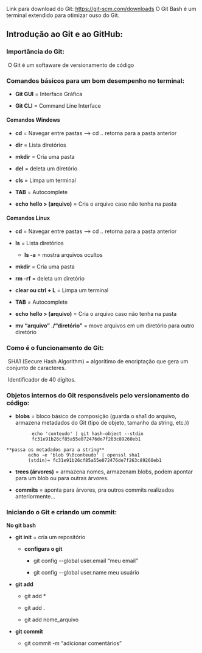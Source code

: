 Link para download do Git: https://git-scm.com/downloads
O Git Bash é um terminal extendido para otimizar ouso do Git.

## Introdução ao Git e ao GitHub:

### Importância do Git:

​	O Git é um softaware de versionamento de código

### Comandos básicos para um bom desempenho no terminal:

- **Git GUI** = Interface Gráfica

- **Git CLI** = Command Line Interface

#### Comandos Windows

- **cd** = Navegar entre pastas --> cd .. retorna para a pasta anterior

- **dir** = Lista diretórios

- **mkdir** = Cria uma pasta

- **del** = deleta um diretório

- **cls** = Limpa um terminal

- **TAB** = Autocomplete

- **echo hello > (arquivo)** = Cria o arquivo caso não tenha na pasta

#### Comandos Linux

- **cd** = Navegar entre pastas --> cd .. retorna para a pasta anterior

- **ls** = Lista diretórios
  - **ls -a** = mostra arquivos ocultos

- **mkdir** = Cria uma pasta

- **rm -rf** = deleta um diretório

- **clear ou ctrl + L** = Limpa um terminal

- **TAB** = Autocomplete

- **echo hello > (arquivo)** = Cria o arquivo caso não tenha na pasta

- **mv “arquivo” ./“diretório”** = move arquivos em um diretório para outro diretório

### Como é o funcionamento do Git:

​	SHA1 (Secure Hash Algorithm) = algorítimo de encriptação que gera um conjunto de caracteres.

​	Identificador de 40 dígitos.

### Objetos internos do Git responsáveis pelo versionamento do código:

- **blobs** = bloco básico de composição (guarda o sha1 do arquivo, armazena metadados do Git (tipo de objeto, tamanho da string, etc.))

			echo 'conteudo' | git hash-object --stdin
			fc31e91b26cf85a55e072476de7f263c89260eb1

```
**passa os metadados para a string**
		echo -e 'blob 9\0conteudo' | openssl sha1
		(stdin)= fc31e91b26cf85a55e072476de7f263c89260eb1
```

- **trees (árvores)** = armazena nomes, armazenam blobs, podem apontar para um blob ou para outras árvores.

- **commits** = aponta para árvores, pra outros commits realizados anteriormente...

### Iniciando o Git e criando um commit:

**No git bash**

- **git init** = cria um repositório

  - **configura o git**

    - git config --global user.email “meu email”

    - git config --global user.name meu usuário

- **git add**
  - git add *

  - git add .

  - git add nome_arquivo

- **git commit**
  - git commit -m “adicionar comentários”


